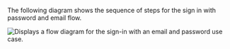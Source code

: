 The following diagram shows the sequence of steps for the sign in with password and email flow.

<div class="full">

![Displays a flow diagram for the sign-in with an email and password use case.](/img/oie-embedded-sdk/oie-embedded-sdk-use-case-sign-in-pwd-email-nodejs.png)

</div>
